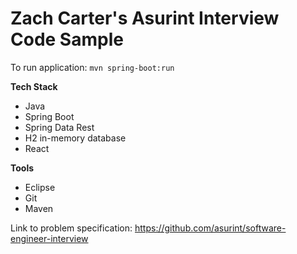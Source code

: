 # Zach Carter's Asurint Interview Code Sample

To run application: `mvn spring-boot:run`

**Tech Stack**
 - Java
 - Spring Boot
 - Spring Data Rest
 - H2 in-memory database
 - React
 
 **Tools**
 - Eclipse
 - Git
 - Maven
 
 Link to problem specification:
 https://github.com/asurint/software-engineer-interview
